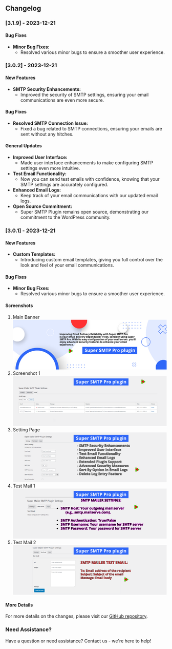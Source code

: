 ## Changelog
### [3.1.9] - 2023-12-21

#### Bug Fixes
- **Minor Bug Fixes:**
  - Resolved various minor bugs to ensure a smoother user experience.

### [3.0.2] - 2023-12-21
#### New Features
- **SMTP Security Enhancements:**
  - Improved the security of SMTP settings, ensuring your email communications are even more secure.

#### Bug Fixes
- **Resolved SMTP Connection Issue:**
  - Fixed a bug related to SMTP connections, ensuring your emails are sent without any hitches.

#### General Updates
- **Improved User Interface:**
  - Made user interface enhancements to make configuring SMTP settings even more intuitive.
- **Test Email Functionality:**
  - Now you can send test emails with confidence, knowing that your SMTP settings are accurately configured.
- **Enhanced Email Logs:**
  - Keep track of your email communications with our updated email logs.
- **Open Source Commitment:**
  - Super SMTP Plugin remains open source, demonstrating our commitment to the WordPress community.

### [3.0.1] - 2023-12-21

#### New Features
- **Custom Templates:**
  - Introducing custom email templates, giving you full control over the look and feel of your email communications.

#### Bug Fixes
- **Minor Bug Fixes:**
  - Resolved various minor bugs to ensure a smoother user experience.

#### Screenshots
1. Main Banner
![Main Banner](main-banner.png)
2. Screenshot 1
![Screenshot 1](screenshot-1.png)
3. Setting Page
![Setting Page](setting-page.png)
4. Test Mail 1
![Test Mail 1](test-mail-1.png)
5. Test Mail 2
![Test Mail 2](test-mail-2.png)

#### More Details
For more details on the changes, please visit our [GitHub repository](https://github.com/Thiararapeter/super-smtp-pro).

### Need Assistance?
Have a question or need assistance? Contact us - we're here to help!

